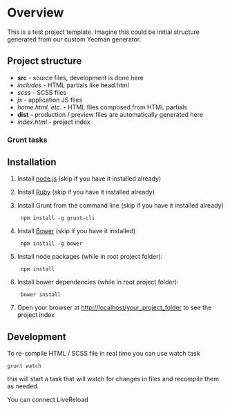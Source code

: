 # Overview

This is a test project template. Imagine this could be initial structure generated from our custom Yeoman generator.

## Project structure

* **src** - source files, development is done here
 * *includes* - HTML partials like head.html
 * *scss* - SCSS files
 * *js* - application JS files
 * *home.html, etc.* - HTML files composed from HTML partials
* **dist** - production / preview files are automatically generated here
* *index.html* - project index


### Grunt tasks



## Installation

1. Install [node.js](http://nodejs.org) (skip if you have it installed already)

2. Install [Ruby](http://www.ruby-lang.org) (skip if you have it installed already)

3. Install Grunt from the command line (skip if you have it installed already)

        npm install -g grunt-cli
  
4. Install [Bower](http://bower.io) (skip if you have it installed)

        npm install -g bower

5. Install node packages (while in root project folder):

        npm install
        
6. Install bower dependencies (while in root project folder):

        bower install  

7. Open your browser at [http://localhost/your_project_folder](http://localhost/your_project_folder) to see the project index


## Development


To re-compile HTML / SCSS file in real time you can use watch task

    grunt watch

this will start a task that will watch for changes in files and recompile them as needed.

You can connect LiveReload


